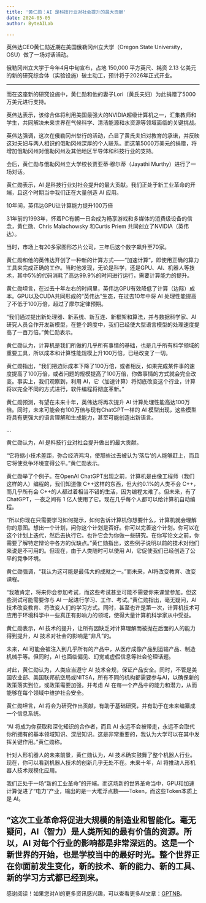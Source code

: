 ```yaml
---
title: '黄仁勋：AI 是科技行业对社会提升的最大贡献'
date: 2024-05-05
author: ByteAILab

---
```


英伟达CEO黄仁勋近期在美国俄勒冈州立大学（Oregon State University，OSU）做了一场对话活动。

俄勒冈州立大学于今年4月中旬宣布，占地 150,000 平方英尺、耗资 2.13 亿美元的新的研究综合体（实验设施）破土动工，预计将于2026年正式开业。

---


而在这座新的研究设施中，黄仁勋和他的妻子Lori（黄氏夫妇）为此捐赠了5000万美元进行支持。

英伟达表示，该综合体将利用美国最强大的NVIDIA超级计算机之一，汇集教师和学生，共同解决未来世界在气候科学、清洁能源和水资源等领域面临的关键挑战。

英伟达强调，这次在俄勒冈州举行的活动，凸显了黄氏夫妇对教育的承诺，并反映这对夫妇与两人相识的俄勒冈州深厚的个人联系。而这笔5000万美元的捐赠，将增加俄勒冈州对俄勒冈州及其他地区半导体和科技行业的支持。

会后，黄仁勋与俄勒冈州立大学校长贾亚蒂·穆尔蒂（Jayathi Murthy）进行了一场对话。

黄仁勋表示，AI 是科技行业对社会提升的最大贡献。我们正处于新工业革命的开端，且这个时期当中我们正在大量创造 AI 应用。

10年间，英伟达GPU让计算能力提升100万倍

31年前的1993年，怀着PC有朝一日会成为畅享游戏和多媒体的消费级设备的信念，黄仁勋、Chris Malachowsky 和Curtis Priem 共同创立了NVIDIA（英伟达）。

当时，市场上有20多家图形芯片公司，三年后这个数字飙升至70家。

黄仁勋和他的英伟达开创了一种新的计算方式——“加速计算”，即使用正确的算力工具来完成正确的工作。当时他发现，无论是科学，还是GPU、AI、机器人等技术，其中5%的代码消耗了高达99.9%的时间进行运行，需要计算能力的提升。

黄仁勋坦言，在过去十年左右的时间里，英伟达GPU有效降低了计算（边际）成本。GPU以及CUDA共同形成的“英伟达”生态，在过去10年中将 AI 处理性能提高了不低于100万倍，超过了摩尔定律预期。

“我们通过提出新处理器、新系统、新互连、新框架和算法，并与数据科学家、AI 研究人员合作开发新模型，在整个跨度中，我们已经使大型语言模型的处理速度提高了一百万倍。”黄仁勋表示。

黄仁勋认为，计算机是我们所做的几乎所有事情的基础，也是几乎所有科学领域的重要工具，所以成本和计算性能规模上升100万倍，已经改变了一切。

黄仁勋指出，“我们把边际成本下降了100万倍，或者相反，如果完成某件事的速度提高了100万倍，或者问题的规模提高了100万倍，你做事情的方式就会完全改变。事实上，我们观察到，利用 AI，它（加速计算）将彻底改变这个行业，计算将以完全不同的方式进行，软件编程将彻底革新。”

黄仁勋预测，有望在未来十年，英伟达将再次提升 AI 计算处理性能高达100万倍。同时，未来可能会有100万倍与现有ChatGPT一样的 AI 模型出现，这些模型将具有更强大的语言理解和生成能力，甚至可能创造出新语言。

...

黄仁勋认为，AI 是科技行业对社会提升做出的最大贡献。

“它将缩小技术差距，弥合经济鸿沟，使那些过去被认为‘落后’的人能够赶上，而且它将使竞争环境变得公平。”黄仁勋表示。

黄仁勋举了个例子。在OpenAI ChatGPT出现之前，计算机是由像工程师（我们这样的人）编程的，我们知道像 C++这样的东西，但大约0.1%的人类不会 C++，而几乎所有会 C++的人都过着相当不错的生活，因为编程太难了。但未来，有了ChatGPT，一夜之间有 1 亿人使用了它。现在几乎每个人都可以给计算机自动编程。

“所以你现在只需要学习如何提示，如何告诉计算机你想要什么，计算机就会理解你的意图。想出一个计划，问你这个计划是否好。你可以完善这个计划。你可以在这个计划上迭代，然后去执行它。也许它会为你做一些研究。在你写论文之前，你需要了解特定辩论中各方的优缺点。”黄仁勋指出，这些例子说明以前的技术对他们来说是不可用的。但现在，由于人类随时可以使用 AI，它促使我们已经创造了公平的竞争环境。

黄仁勋强调，“我认为这可能是最伟大的成就之一。”而未来，AI将改变教育、改变课程。

“我敢肯定，将来你会参加考试，而这些考试甚至可能不需要你来课堂参加。但这些测试可能需要你与 AI 一起进行学习、工作、考试。”黄仁勋指出，毫无疑问，AI 技术改变教育、将改变人们的学习方式。同时，甚至也许是第一次，计算机技术可应用于环境科学中一些真正有影响力的领域，使得大量计算机科学家从中受益。

黄仁勋表示，AI 技术的提升，让所有因缺乏对计算理解而被抛在后面的人的能力得到提升，AI 技术对社会的影响是“非凡”的。

未来，AI 可能会被注入到几乎所有的产品中，从医疗成像产品到运输产品、制造机械手等。但同时，AI 也面临偏见、幻觉或虚假信息等社会伦理话题。

对此，黄仁勋认为，人类应当遵守 AI 技术合规，保证产品安全。同时，不管是美国农业部、美国联邦航空局或NITSA，所有不同的机构都需要参与AI，以确保新的政策落实到位，或政策需要加强，并考虑 AI 在每一个产品中的能力和潜力，从而能够在每个领域中维护社会安全。

黄仁勋坦言，AI 将会为研究作出贡献，有助于基础研究，并有助于在未来编纂成一个信息系统。

“AI 将成为你获取和深化知识的合作者，而且 AI 永远不会被带走，永远不会取代你所拥有的基本领域知识、深层知识。这是非常重要的，我认为大学可以在其中发挥关键作用。”黄仁勋称。

针对人形机器人的未来前景，黄仁勋认为，AI 技术确实鼓舞了整个机器人行业。现在，你可以看到机器人技术的创新几乎无处不在。未来十年，AI 将推动人形机器人技术规模化应用。

我们正处于一场“新的工业革命”的开端。而这场新的世界革命当中，GPU和加速计算促进了“电力”产业，输出的是一大堆浮点数——Token，而这些Token本质上是 AI。

“这次工业革命将促进大规模的制造业和智能化。毫无疑问，AI（智力）是人类所知的最有价值的资源。所以，AI 对每个行业的影响都是非常深远的。这是一个新世界的开始，也是学校当中的最好时光。整个世界正在你面前发生变化，新的技术、新的能力、新的工具、新的学习方式都已经到来。
---
感谢阅读！如果您对AI的更多资讯感兴趣，可以查看更多AI文章：[GPTNB](https://gptnb.com)。